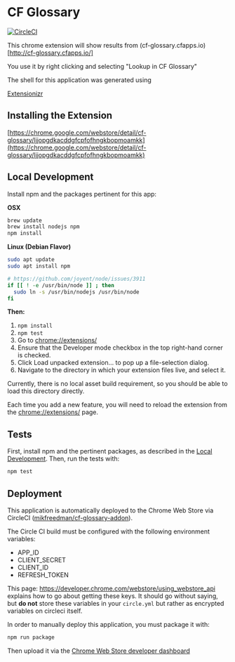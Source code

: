 # CF Glossary

[![CircleCI](https://circleci.com/gh/mikfreedman/cf-glossary-addon.svg?style=svg)](https://circleci.com/gh/mikfreedman/cf-glossary-addon)

This chrome extension will show results from (cf-glossary.cfapps.io)[http://cf-glossary.cfapps.io/]

You use it by right clicking and selecting "Lookup in CF Glossary"

The shell for this application was generated using

[Extensionizr](http://extensionizr.com)

## Installing the Extension

[https://chrome.google.com/webstore/detail/cf-glossary/ljjopgdkacddgfcpfofhngkbopmoamkk](https://chrome.google.com/webstore/detail/cf-glossary/ljjopgdkacddgfcpfofhngkbopmoamkk)

## Local Development

Install npm and the packages pertinent for this app:

__OSX__

```bash
brew update
brew install nodejs npm
npm install
```

__Linux (Debian Flavor)__

``` bash
sudo apt update
sudo apt install npm

# https://github.com/joyent/node/issues/3911
if [[ ! -e /usr/bin/node ]] ; then
  sudo ln -s /usr/bin/nodejs /usr/bin/node
fi
```


__Then:__

1. `npm install`
1. `npm test`
1. Go to [chrome://extensions/](chrome://extensions/)
1. Ensure that the Developer mode checkbox in the top right-hand corner is checked.
1. Click Load unpacked extension… to pop up a file-selection dialog.
1. Navigate to the directory in which your extension files live, and select it.

Currently, there is no local asset build requirement, so you should be able to load this directory directly.

Each time you add a new feature, you will need to reload the extension from the [chrome://extensions/](chrome://extensions/) page.

## Tests

First, install npm and the pertinent packages, as described in the [Local Development](#local-development). Then, run the tests with:

```bash
npm test
```

## Deployment

This application is automatically deployed to the Chrome Web Store via CircleCI ([mikfreedman/cf-glossary-addon](https://circleci.com/gh/mikfreedman/cf-glossary-addon)).

The Circle CI build must be configured with the following environment variables:

* APP_ID
* CLIENT_SECRET
* CLIENT_ID
* REFRESH_TOKEN

This page: https://developer.chrome.com/webstore/using_webstore_api explains how to go about getting these keys. It should go without saying, but **do not** store these variables in your `circle.yml` but rather as encrypted variables on circleci itself.

In order to manually deploy this application, you must package it with:

```bash
npm run package
```
Then upload it via the [Chrome Web Store developer dashboard](https://chrome.google.com/webstore/developer/dashboard)

